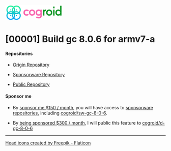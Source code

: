 [![cogroid.com](https://github.com/cogroid/resources/raw/main/images/banner/cogroid-48.png)](https://cogroid.com)

# [00001] Build gc 8.0.6 for armv7-a

#### Repositories

* [Origin Repository](https://github.com/cogroid/o-gc-8-0-6)

* [Sponsorware Repository](https://github.com/cogroid/sw-gc-8-0-6)

* [Public Repository](https://github.com/cogroid/d-gc-8-0-6)

#### Sponsor me

* By [sponsor me $150 / month](https://github.com/sponsors/cogroid), you will have access to [sponsorware repositories](https://github.com/cogroid/l-sponsorware), including [cogroid/sw-gc-8-0-6](https://github.com/cogroid/sw-gc-8-0-6).

* By [being sponsored $300 / month](https://github.com/sponsors/cogroid), I will public this feature to [cogroid/d-gc-8-0-6](https://github.com/cogroid/d-gc-8-0-6)

---
[Head icons created by Freepik - Flaticon](https://www.flaticon.com/free-icons/head)
